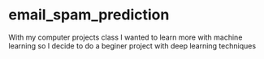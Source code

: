 # email_spam_prediction
 With my computer projects class I wanted to learn more with machine learning so I decide to do a beginer project with deep learning techniques 
